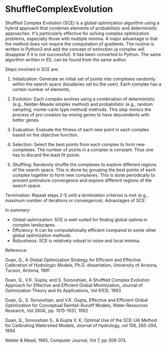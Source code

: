 # ShuffleComplexEvolution

Shuffled Complex Evolution (SCE) is a global optimization algorithm using a hybrid approach that combines elements of probabilistic and deterministic approaches. It's particularly effective for solving complex optimization problems, especially those with multiple minima. A major advantage is that the method does not require the computation of gradients. The routine is written in Python3 and add the concept of extinction (a complex will disappear if it is not successful). It has been converted to Python. The same algorithm written in IDL can be found from the same author. 

Steps involved in SCE are:

1. Initialization: Generate an initial set of points into complexes randomly within the search space (boudaries set bu the user). Each complex has a certain number of elements,

2. Evolution: Each complex evolves using a combination of deterministic (e.g., Nelder-Meade simplex method) and probabilistic (e.g., random sampling, monte-carlo type method)
   methods. This step mimics the process of pro-creation by mixing genes to have descendents with better genes.  

4. Evaluation: Evaluate the fitness of each new point in each complex based on the objective function.   

5. Selection: Select the best points from each complex to form new complexes. The number of points in a complex is constant. Thus one has to discard the least fit points.

6. Shuffling: Randomly shuffle the complexes to explore different regions of the search space. This is donw by grouping the best points of each complex together to form new complexes. This is done periodically to prevent premature convergence and explore different regions of the search space. 

Termination: Repeat steps 2-5 until a termination criterion is met (e.g., maximum number of iterations or convergence).
Advantages of SCE:

In summary:
- Global optimization: SCE is well-suited for finding global optima in complex landscapes.   
- Efficiency: It can be computationally efficient compared to some other global optimization methods.   
- Robustness: SCE is relatively robust to noise and local minima.

Reference:

Duan, Q., A Global Optimization Strategy for Efficient and
      Effective Calibration of Hydrologic Models, Ph.D.
      dissertation, University of Arizona, Tucson, Arizona, 1991

Duan, Q., V.K. Gupta, and S. Sorooshian, A Shuffled Complex
      Evolution Approach for Effective and Efficient Global
      Minimization, Journal of Optimization Theory and Its
      Applications, Vol 61(3), 1993

Duan, Q., S. Sorooshian, and V.K. Gupta, Effective and Efficient
      Global Optimization for Conceptual Rainfall-Runoff Models,
      Water Resources Research, Vol 28(4), pp. 1015-1031, 1992

Duan, Q., Sorooshian S., & Gupta V. K, Optimal Use of the SCE-UA
      Method for Calibrating Watershed Models, Journal of Hydrology, vol
      158, 265-294, 1994

Nelder & Mead, 1965, Computer Journal, Vol 7, pp 308-313.


